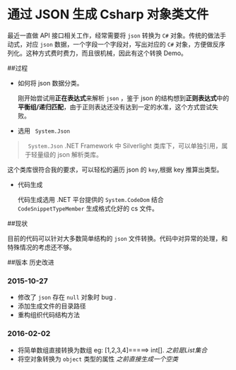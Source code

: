 # 通过 JSON 生成 Csharp 对象类文件

最近一直做 API 接口相关工作，经常需要将 `json` 转换为 `C#` 对象。传统的做法手动式，对应 `json` 数据，一个字段一个字段对，写出对应的 `C#` 对象，方便做反序列化。这种方式费时费力，而且很机械，因此有这个转换 Demo。

##过程

+ 如何将 json 数据分类。
    
    刚开始尝试用**正在表达式**来解析 `json` ，鉴于 json 的结构想到**正则表达式**中的**平衡组/递归匹配**，由于正则表达还没有达到一定的水准，这个方式尝试失败。

+ 选用 ` System.Json`
> ` System.Json`   .NET Framework 中 Silverlight 类库下，可以单独引用，属于轻量级的 json 解析类库。

这个类库很符合我的要求，可以轻松的遍历 json 的 `key`,根据 key 推算出类型。

+ 代码生成
    
    代码生成选用 .NET 平台提供的 `System.CodeDom` 结合 `CodeSnippetTypeMember` 生成格式化好的 cs 文件。

##现状

目前的代码可以针对大多数简单结构的 `json` 文件转换。代码中对异常的处理，和特殊情况的考虑还不够。

##版本
历史改进
### 2015-10-27 
+ 修改了 `json` 存在 `null` 对象时 bug .
+ 添加生成文件的目录路径
+ 重构组织代码结构方法

### 2016-02-02
+ 将简单数组直接转换为数组 eg: [1,2,3,4]=====> int[]. *之前是List<T>集合*
+ 将空对象转换为 `object` 类型的属性 *之前直接生成一个空类*
